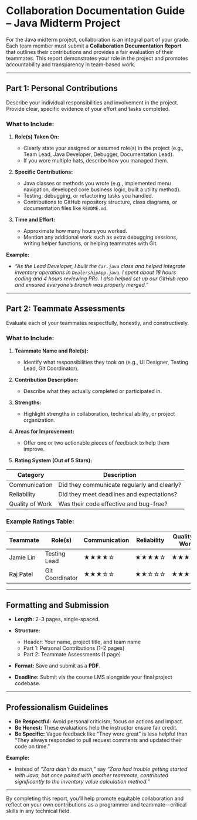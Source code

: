 # Collaboration Documentation Guide – Java Midterm Project

For the Java midterm project, collaboration is an integral part of your grade. Each team member must submit a **Collaboration Documentation Report** that outlines their contributions and provides a fair evaluation of their teammates. This report demonstrates your role in the project and promotes accountability and transparency in team-based work.

---

## **Part 1: Personal Contributions**

Describe your individual responsibilities and involvement in the project. Provide clear, specific evidence of your effort and tasks completed.

### **What to Include:**

1. **Role(s) Taken On:**
   - Clearly state your assigned or assumed role(s) in the project (e.g., Team Lead, Java Developer, Debugger, Documentation Lead).
   - If you wore multiple hats, describe how you managed them.

2. **Specific Contributions:**
   - Java classes or methods you wrote (e.g., implemented menu navigation, developed core business logic, built a utility method).
   - Testing, debugging, or refactoring tasks you handled.
   - Contributions to GitHub repository structure, class diagrams, or documentation files like `README.md`.

3. **Time and Effort:**
   - Approximate how many hours you worked.
   - Mention any additional work such as extra debugging sessions, writing helper functions, or helping teammates with Git.

**Example:**
- *“As the Lead Developer, I built the `Car.java` class and helped integrate inventory operations in `DealershipApp.java`. I spent about 18 hours coding and 4 hours reviewing PRs. I also helped set up our GitHub repo and ensured everyone’s branch was properly merged.”*

---

## **Part 2: Teammate Assessments**

Evaluate each of your teammates respectfully, honestly, and constructively.

### **What to Include:**

1. **Teammate Name and Role(s):**
   - Identify what responsibilities they took on (e.g., UI Designer, Testing Lead, Git Coordinator).

2. **Contribution Description:**
   - Describe what they actually completed or participated in.

3. **Strengths:**
   - Highlight strengths in collaboration, technical ability, or project organization.

4. **Areas for Improvement:**
   - Offer one or two actionable pieces of feedback to help them improve.

5. **Rating System (Out of 5 Stars):**

| Category        | Description                                  |
|-----------------|----------------------------------------------|
| Communication   | Did they communicate regularly and clearly?  |
| Reliability     | Did they meet deadlines and expectations?    |
| Quality of Work | Was their code effective and bug-free?       |

### **Example Ratings Table:**

| **Teammate**   | **Role(s)**       | **Communication** | **Reliability** | **Quality of Work** | **Overall Rating** |
|----------------|-------------------|-------------------|-----------------|---------------------|--------------------|
| Jamie Lin      | Testing Lead      | ★★★★☆            | ★★★★☆          | ★★★★★              | ★★★★☆             |
| Raj Patel      | Git Coordinator   | ★★★☆☆            | ★★☆☆☆          | ★★★☆☆              | ★★★☆☆             |

---

## **Formatting and Submission**

- **Length:** 2–3 pages, single-spaced.
- **Structure:**  
  - Header: Your name, project title, and team name  
  - Part 1: Personal Contributions (1–2 pages)  
  - Part 2: Teammate Assessments (1 page)

- **Format:** Save and submit as a **PDF**.
- **Deadline:** Submit via the course LMS alongside your final project codebase.

---

## **Professionalism Guidelines**

- **Be Respectful:** Avoid personal criticism; focus on actions and impact.
- **Be Honest:** These evaluations help the instructor ensure fair credit.
- **Be Specific:** Vague feedback like “They were great” is less helpful than “They always responded to pull request comments and updated their code on time.”

**Example:**
- Instead of *“Zara didn’t do much,”* say *“Zara had trouble getting started with Java, but once paired with another teammate, contributed significantly to the inventory value calculation method.”*

---

By completing this report, you’ll help promote equitable collaboration and reflect on your own contributions as a programmer and teammate—critical skills in any technical field.
